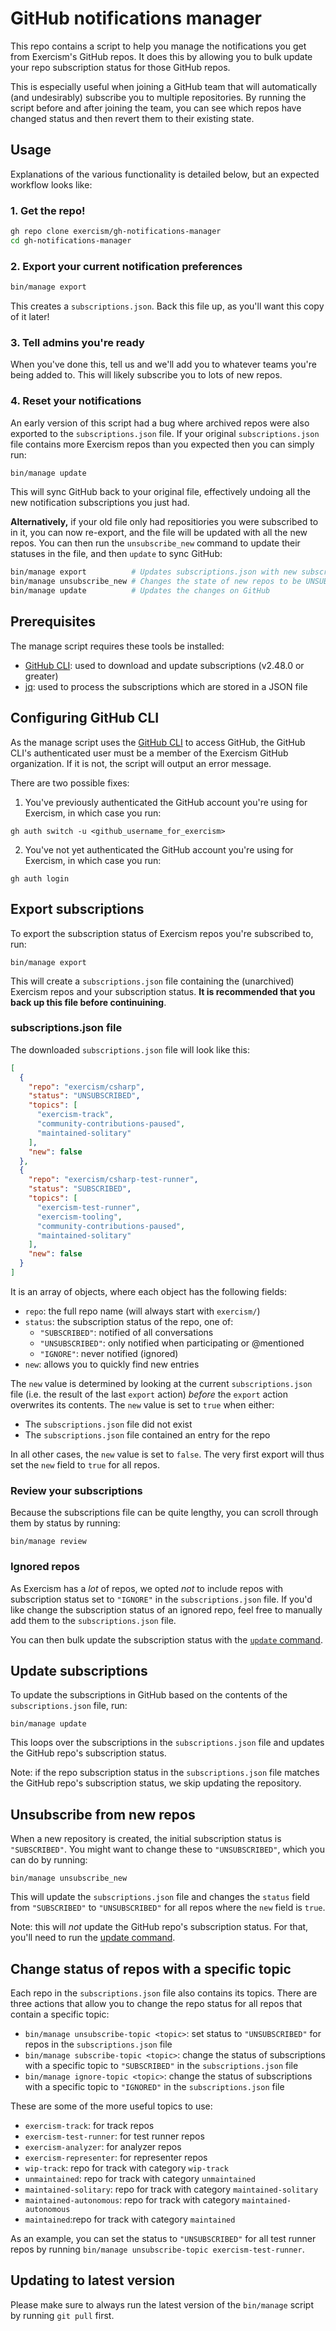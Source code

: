 # GitHub notifications manager

This repo contains a script to help you manage the notifications you get from Exercism's GitHub repos.
It does this by allowing you to bulk update your repo subscription status for those GitHub repos.

This is especially useful when joining a GitHub team that will automatically (and undesirably) subscribe you to multiple repositories.
By running the script before and after joining the team, you can see which repos have changed status and then revert them to their existing state.

## Usage

Explanations of the various functionality is detailed below, but an expected workflow looks like:

### 1. Get the repo!

```bash
gh repo clone exercism/gh-notifications-manager
cd gh-notifications-manager
```

### 2. Export your current notification preferences

```bash
bin/manage export
```

This creates a `subscriptions.json`.
Back this file up, as you'll want this copy of it later!

### 3. Tell admins you're ready

When you've done this, tell us and we'll add you to whatever teams you're being added to.
This will likely subscribe you to lots of new repos.

### 4. Reset your notifications

An early version of this script had a bug where archived repos were also exported to the `subscriptions.json` file.
If your original `subscriptions.json` file contains more Exercism repos than you expected then you can simply run:

```bash
bin/manage update
```

This will sync GitHub back to your original file, effectively undoing all the new notification subscriptions you just had.

**Alternatively,** if your old file only had repositiories you were subscribed to in it, you can now re-export, and the file will be updated with all the new repos.
You can then run the `unsubscribe_new` command to update their statuses in the file, and then `update` to sync GitHub:

```bash
bin/manage export          # Updates subscriptions.json with new subscriptions
bin/manage unsubscribe_new # Changes the state of new repos to be UNSUBSCRIBED
bin/manage update          # Updates the changes on GitHub
```

## Prerequisites

The manage script requires these tools be installed:

- [GitHub CLI](https://cli.github.com/): used to download and update subscriptions (v2.48.0 or greater)
- [jq](https://jqlang.github.io/jq/): used to process the subscriptions which are stored in a JSON file

## Configuring GitHub CLI

As the manage script uses the [GitHub CLI](https://cli.github.com/) to access GitHub, the GitHub CLI's authenticated user must be a member of the Exercism GitHub organization.
If it is not, the script will output an error message.

There are two possible fixes:

1. You've previously authenticated the GitHub account you're using for Exercism, in which case you run:

```shell
gh auth switch -u <github_username_for_exercism>
```

2. You've not yet authenticated the GitHub account you're using for Exercism, in which case you run:

```shell
gh auth login
```

## Export subscriptions

To export the subscription status of Exercism repos you're subscribed to, run:

```shell
bin/manage export
```

This will create a `subscriptions.json` file containing the (unarchived) Exercism repos and your subscription status.
**It is recommended that you back up this file before continuining**.

### subscriptions.json file

The downloaded `subscriptions.json` file will look like this:

```json
[
  {
    "repo": "exercism/csharp",
    "status": "UNSUBSCRIBED",
    "topics": [
      "exercism-track",
      "community-contributions-paused",
      "maintained-solitary"
    ],
    "new": false
  },
  {
    "repo": "exercism/csharp-test-runner",
    "status": "SUBSCRIBED",
    "topics": [
      "exercism-test-runner",
      "exercism-tooling",
      "community-contributions-paused",
      "maintained-solitary"
    ],
    "new": false
  }
]
```

It is an array of objects, where each object has the following fields:

- `repo`: the full repo name (will always start with `exercism/`)
- `status`: the subscription status of the repo, one of:
  - `"SUBSCRIBED"`: notified of all conversations
  - `"UNSUBSCRIBED"`: only notified when participating or @mentioned
  - `"IGNORE"`: never notified (ignored)
- `new`: allows you to quickly find new entries

The `new` value is determined by looking at the current `subscriptions.json` file (i.e. the result of the last `export` action) _before_ the `export` action overwrites its contents.
The `new` value is set to `true` when either:

- The `subscriptions.json` file did not exist
- The `subscriptions.json` file contained an entry for the repo

In all other cases, the `new` value is set to `false`.
The very first export will thus set the `new` field to `true` for all repos.

### Review your subscriptions

Because the subscriptions file can be quite lengthy, you can scroll through them by status by running:

```shell
bin/manage review
```

### Ignored repos

As Exercism has a _lot_ of repos, we opted _not_ to include repos with subscription status set to `"IGNORE"` in the `subscriptions.json` file.
If you'd like change the subscription status of an ignored repo, feel free to manually add them to the `subscriptions.json` file.

You can then bulk update the subscription status with the [`update` command](#update-subscriptions).

## Update subscriptions

To update the subscriptions in GitHub based on the contents of the `subscriptions.json` file, run:

```shell
bin/manage update
```

This loops over the subscriptions in the `subscriptions.json` file and updates the GitHub repo's subscription status.

Note: if the repo subscription status in the `subscriptions.json` file matches the GitHub repo's subscription status, we skip updating the repository.

## Unsubscribe from new repos

When a new repository is created, the initial subscription status is `"SUBSCRIBED"`.
You might want to change these to `"UNSUBSCRIBED"`, which you can do by running:

```shell
bin/manage unsubscribe_new
```

This will update the `subscriptions.json` file and changes the `status` field from `"SUBSCRIBED"` to `"UNSUBSCRIBED"` for all repos where the `new` field is `true`.

Note: this will _not_ update the GitHub repo's subscription status.
For that, you'll need to run the [update command](#update-subscriptions).

## Change status of repos with a specific topic

Each repo in the `subscriptions.json` file also contains its topics.
There are three actions that allow you to change the repo status for all repos that contain a specific topic:

- `bin/manage unsubscribe-topic <topic>`: set status to `"UNSUBSCRIBED"` for repos
  in the `subscriptions.json` file
- `bin/manage subscribe-topic <topic>`: change the status of subscriptions with a specific topic to `"SUBSCRIBED"` in the `subscriptions.json` file
- `bin/manage ignore-topic <topic>`: change the status of subscriptions with a specific topic to `"IGNORED"` in the `subscriptions.json` file

These are some of the more useful topics to use:

- `exercism-track`: for track repos
- `exercism-test-runner`: for test runner repos
- `exercism-analyzer`: for analyzer repos
- `exercism-representer`: for representer repos
- `wip-track`: repo for track with category `wip-track`
- `unmaintained`: repo for track with category `unmaintained`
- `maintained-solitary`: repo for track with category `maintained-solitary`
- `maintained-autonomous`: repo for track with category `maintained-autonomous`
- `maintained`:repo for track with category `maintained`

As an example, you can set the status to `"UNSUBSCRIBED"` for all test runner repos by running `bin/manage unsubscribe-topic exercism-test-runner`.

## Updating to latest version

Please make sure to always run the latest version of the `bin/manage` script by running `git pull` first.
